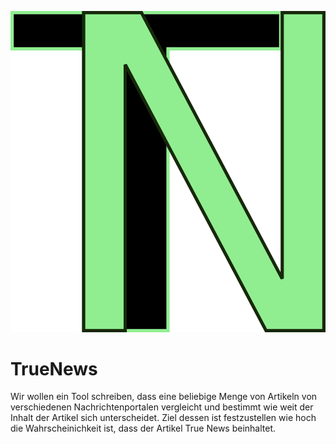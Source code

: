 
![alt text](./icon.png "Logo Title Text 1")

# TrueNews

Wir wollen ein Tool schreiben, dass eine beliebige Menge von Artikeln von verschiedenen Nachrichtenportalen vergleicht und bestimmt wie weit der Inhalt der Artikel sich unterscheidet. 
Ziel dessen ist festzustellen wie hoch die Wahrscheinichkeit ist, dass der Artikel True News beinhaltet.


